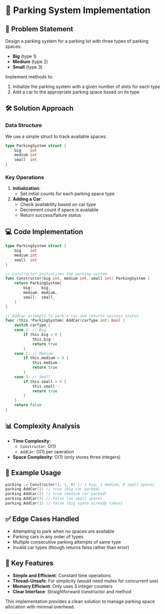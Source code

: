 # 🚗 Parking System Implementation

## 📝 Problem Statement
Design a parking system for a parking lot with three types of parking spaces:
- **Big** (type 1)
- **Medium** (type 2)
- **Small** (type 3)

Implement methods to:
1. Initialize the parking system with a given number of slots for each type
2. Add a car to the appropriate parking space based on its type

## 🛠 Solution Approach

### Data Structure
We use a simple struct to track available spaces:
```go
type ParkingSystem struct {
    big    int
    medium int
    small  int
}
```

### Key Operations
1. **Initialization**:
   - Set initial counts for each parking space type
2. **Adding a Car**:
   - Check availability based on car type
   - Decrement count if space is available
   - Return success/failure status

## 💻 Code Implementation

```go
type ParkingSystem struct {
    big    int
    medium int
    small  int
}

// Constructor initializes the parking system
func Constructor(big int, medium int, small int) ParkingSystem {
    return ParkingSystem{
        big:    big,
        medium: medium,
        small:  small,
    }
}

// AddCar attempts to park a car and returns success status
func (this *ParkingSystem) AddCar(carType int) bool {
    switch carType {
    case 1: // Big
        if this.big > 0 {
            this.big--
            return true
        }
    case 2: // Medium
        if this.medium > 0 {
            this.medium--
            return true
        }
    case 3: // Small
        if this.small > 0 {
            this.small--
            return true
        }
    }
    return false
}
```

## 📊 Complexity Analysis

- **Time Complexity**:
  - `Constructor`: O(1)
  - `AddCar`: O(1) per operation
- **Space Complexity**: O(1) (only stores three integers)

## 🏁 Example Usage

```go
parking := Constructor(1, 1, 0) // 1 big, 1 medium, 0 small spaces
parking.AddCar(1) // true (big car parked)
parking.AddCar(2) // true (medium car parked)
parking.AddCar(3) // false (no small space)
parking.AddCar(1) // false (big space already taken)
```

## ✅ Edge Cases Handled

- Attempting to park when no spaces are available
- Parking cars in any order of types
- Multiple consecutive parking attempts of same type
- Invalid car types (though returns false rather than error)

## 🎯 Key Features

- **Simple and Efficient**: Constant time operations
- **Thread-Unsafe**: For simplicity (would need mutex for concurrent use)
- **Memory Efficient**: Only uses 3 integer counters
- **Clear Interface**: Straightforward constructor and method

This implementation provides a clean solution to manage parking space allocation with minimal overhead.